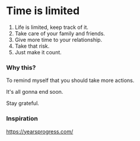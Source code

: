 # Time is limited

1. Life is limited, keep track of it.
2. Take care of your family and friends.
3. Give more time to your relationship.
4. Take that risk.
5. Just make it count.

### Why this?

To remind myself that you should take more actions.

It's all gonna end soon.

Stay grateful.

### Inspiration

https://yearsprogress.com/

